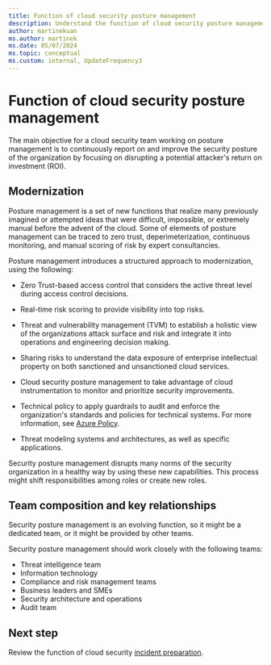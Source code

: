 ```yaml
---
title: Function of cloud security posture management
description: Understand the function of cloud security posture management.
author: martinekuan
ms.author: martinek
ms.date: 05/07/2024
ms.topic: conceptual
ms.custom: internal, UpdateFrequency3
---
```


# Function of cloud security posture management

The main objective for a cloud security team working on posture management is to continuously report on and improve the security posture of the organization by focusing on disrupting a potential attacker's return on investment (ROI).

## Modernization

Posture management is a set of new functions that realize many previously imagined or attempted ideas that were difficult, impossible, or extremely manual before the advent of the cloud. Some of elements of posture management can be traced to zero trust, deperimeterization, continuous monitoring, and manual scoring of risk by expert consultancies.

Posture management introduces a structured approach to modernization, using the following:

- Zero Trust-based access control that considers the active threat level during access control decisions.

- Real-time risk scoring to provide visibility into top risks.

- Threat and vulnerability management (TVM) to establish a holistic view of the organizations attack surface and risk and integrate it into operations and engineering decision making.

- Sharing risks to understand the data exposure of enterprise intellectual property on both sanctioned and unsanctioned cloud services.

- Cloud security posture management to take advantage of cloud instrumentation to monitor and prioritize security improvements.

- Technical policy to apply guardrails to audit and enforce the organization's standards and policies for technical systems. For more information, see [Azure Policy](/azure/governance/policy/overview).

- Threat modeling systems and architectures, as well as specific applications.

Security posture management disrupts many norms of the security organization in a healthy way by using these new capabilities. This process might shift responsibilities among roles or create new roles.

## Team composition and key relationships

Security posture management is an evolving function, so it might be a dedicated team, or it might be provided by other teams.

Security posture management should work closely with the following teams:

- Threat intelligence team
- Information technology
- Compliance and risk management teams
- Business leaders and SMEs
- Security architecture and operations
- Audit team

## Next step

Review the function of cloud security [incident preparation](./cloud-security-incident-preparation.md).
